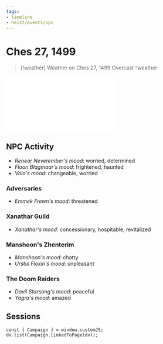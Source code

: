 ```yaml
---
tags:
- timeline
- heist/events/npc
---
```

# Ches 27, 1499

> [!weather] Weather on Ches 27, 1499
> Overcast
^weather

![Ches 27 1499](../heist-flow.md#Ches%2027%201499)

## NPC Activity
- *Renear Neverember's mood*: worried, determined
- *Floon Blagmaar's mood*: frightened, haunted
- *Volo's mood*: changeable, worried

### Adversaries
- *Emmek Frewn's mood*: threatened

### Xanathar Guild
- *Xanathar's mood*: concessionary, hospitable, revitalized

### Manshoon's Zhenterim
- *Manshoon's mood*: chatty
- *Urstul Floxin's mood*: unpleasant

### The Doom Raiders
- *Davil Starsong's mood*: peaceful
- *Yagra's mood*: amazed

## Sessions
```dataviewjs
const { Campaign } = window.customJS;
dv.list(Campaign.linkedToPage(dv));
```